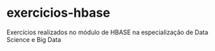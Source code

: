 # exercicios-hbase
Exercícios realizados no módulo de HBASE na especialização de Data Science e Big Data 
